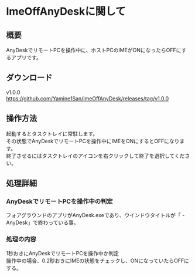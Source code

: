 # ImeOffAnyDeskに関して

## 概要

AnyDeskでリモートPCを操作中に、ホストPCのIMEがONになったらOFFにするアプリです。

## ダウンロード

v1.0.0<br>
https://github.com/Yamine1San/ImeOffAnyDesk/releases/tag/v1.0.0

## 操作方法

起動するとタスクトレイに常駐します。<br>
その状態でAnyDeskでリモートPCを操作中にIMEをONにするとOFFになります。<br>
終了させるにはタスクトレイのアイコンを右クリックして終了を選択してください。<br>

## 処理詳細

### AnyDeskでリモートPCを操作中の判定

フォアグラウンドのアプリがAnyDesk.exeであり、ウインドウタイトルが「 - AnyDesk」で終わっている事。

### 処理の内容

1秒おきにAnyDeskでリモートPCを操作中か判定<br>
操作中の場合、0.2秒おきにIMEの状態をチェックし、ONになっていたらOFFにする。<br>

